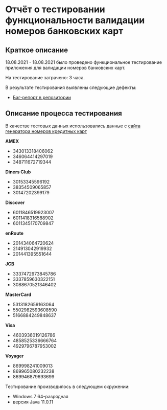 # Отчёт о тестировании функциональности валидации номеров банковских карт

## Краткое описание

18.08.2021 - 18.08.2021 было проведено функциональное тестирование приложения для валидации номеров банковских карт.

На тестирование затрачено: 3 часа.

В результате тестирования выявлены следующие дефекты:
* [Баг-репорт в репозитории](https://github.com/vmlysenkov/1.1-Java/issues/1#issue-973342316)

## Описание процесса тестирования

В качестве тестовых данных использовались данные с [сайта генератора номеров кредитных карт](https://www.getcreditcardnumbers.com/:)

<b> AMEX </b>

* 343013318406062
* 346064414297019
* 348711672719344

<b> Diners Club </b>

* 30153345596192
* 38354509065857
* 30147202399179

<b> Discover </b>

* 6011846519923007
* 6011418316588902
* 6011345170709847

<b> enRoute </b>

* 201434064720624
* 214913042919932
* 201441395551644

<b> JCB </b>

* 3337472973845786
* 3337859630322151
* 3088670521346402

<b> MasterCard </b>

* 5313182659163064
* 5502982593608590
* 5166884249848637

<b> Visa </b>

* 4603936019126786
* 4858525336666764
* 4929796787953002

<b> Voyager </b>

* 869998241009013
* 869965080232238
* 869946879693699

Тестирование производилось в следующем окружении:
* Windows 7 64-разрядная
* версия Java 11.0.11